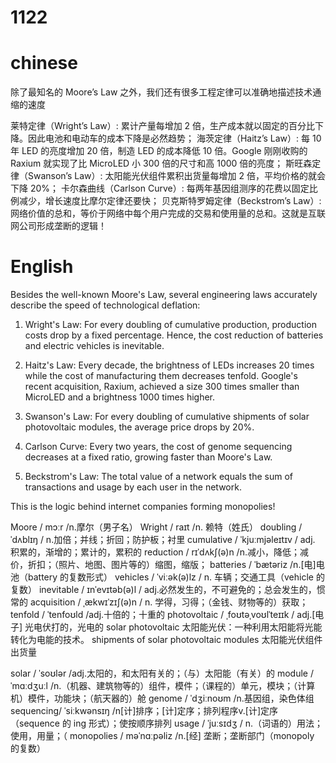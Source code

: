 # 1122

# chinese

除了最知名的 Moore’s Law 之外，我们还有很多工程定律可以准确地描述技术通缩的速度

莱特定律（Wright’s Law）: 累计产量每增加 2 倍，生产成本就以固定的百分比下降。因此电池和电动车的成本下降是必然趋势；
海茨定律（Haitz’s Law）: 每 10 年 LED 的亮度增加 20 倍，制造 LED 的成本降低 10 倍。Google 刚刚收购的 Raxium 就实现了比 MicroLED 小 300 倍的尺寸和高 1000 倍的亮度；
斯旺森定律（Swanson’s Law）: 太阳能光伏组件累积出货量每增加 2 倍，平均价格的就会下降 20%；
卡尔森曲线（Carlson Curve）: 每两年基因组测序的花费以固定比例减少，增长速度比摩尔定律还要快；
贝克斯特罗姆定律（Beckstrom’s Law）: 网络价值的总和，等价于网络中每个用户完成的交易和使用量的总和。这就是互联网公司形成垄断的逻辑！

# English

Besides the well-known Moore's Law, several engineering laws accurately describe the speed of technological deflation:

1. Wright's Law: For every doubling of cumulative production, production costs drop by a fixed percentage. Hence, the cost reduction of batteries and electric vehicles is inevitable.

2. Haitz's Law: Every decade, the brightness of LEDs increases 20 times while the cost of manufacturing them decreases tenfold. Google's recent acquisition, Raxium, achieved a size 300 times smaller than MicroLED and a brightness 1000 times higher.

3. Swanson's Law: For every doubling of cumulative shipments of solar photovoltaic modules, the average price drops by 20%.

4. Carlson Curve: Every two years, the cost of genome sequencing decreases at a fixed ratio, growing faster than Moore's Law.

5. Beckstrom's Law: The total value of a network equals the sum of transactions and usage by each user in the network. 

This is the logic behind internet companies forming monopolies!

Moore / mɔːr /n.摩尔（男子名）
Wright / raɪt /n. 赖特（姓氏）
doubling / ˈdʌblɪŋ / n.加倍；并线；折回；防护板；衬里
cumulative / ˈkjuːmjəleɪtɪv / adj. 积累的，渐增的；累计的，累积的
reduction / rɪˈdʌkʃ(ə)n /n.减小，降低；减价，折扣；（照片、地图、图片等的）缩图，缩版；
batteries / ˈbætəriz /n.[电]电池（battery 的复数形式）
vehicles / ˈviːək(ə)lz / n. 车辆；交通工具（vehicle 的复数）
inevitable / ɪnˈevɪtəb(ə)l / adj.必然发生的，不可避免的；总会发生的，惯常的
acquisition / ˌækwɪˈzɪʃ(ə)n / n. 学得，习得；（金钱、财物等的）获取；
tenfold / ˈtenfoʊld /adj.十倍的；十重的
photovoltaic / ˌfoʊtəˌvoʊlˈteɪɪk / adj.[电子] 光电伏打的，光电的
solar photovoltaic  太阳能光伏：一种利用太阳能将光能转化为电能的技术。
shipments of solar photovoltaic modules  太阳能光伏组件出货量


solar / ˈsoʊlər /adj.太阳的，和太阳有关的；（与）太阳能（有关）的
module / ˈmɑːdʒuːl /n.（机器、建筑物等的）组件，模件；（课程的）单元，模块；（计算机）模件，功能块；（航天器的）舱
genome / ˈdʒiːnoʊm /n.基因组，染色体组
sequencing/ ˈsiːkwənsɪŋ /n[计]排序；[计]定序；排列程序v.[计]定序（sequence 的 ing 形式）；使按顺序排列
usage / ˈjuːsɪdʒ / n.（词语的）用法；使用，用量；（
monopolies / məˈnɑːpəliz /n.[经] 垄断；垄断部门（monopoly 的复数）